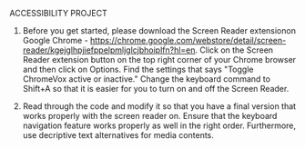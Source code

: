 ACCESSIBILITY PROJECT

1. Before you get started, please download the Screen Reader extensionon Google Chrome -
https://chrome.google.com/webstore/detail/screen-reader/kgejglhpjiefppelpmljglcjbhoiplfn?hl=en.
Click on the Screen Reader extension button on the top right corner of your Chrome browser and then click on Options.
Find the settings that says "Toggle ChromeVox active or inactive." Change the keyboard command to Shift+A so that
it is easier for you to turn on and off the Screen Reader.

2. Read through the code and modify it so that you have a final version that works properly with the screen reader on.
Ensure that the keyboard navigation feature works properly as well in the right order. Furthermore, use decriptive text
alternatives for media contents.